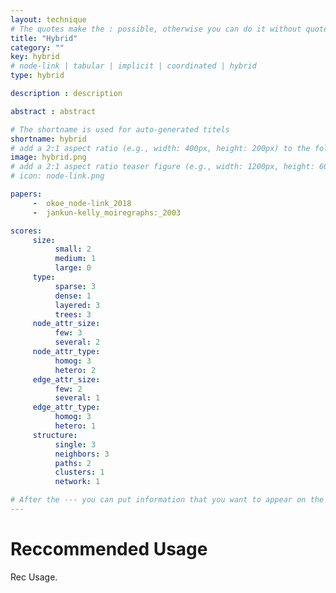 ```yaml
---
layout: technique
# The quotes make the : possible, otherwise you can do it without quotes
title: "Hybrid"
category: ""
key: hybrid
# node-link | tabular | implicit | coordinated | hybrid 
type: hybrid

description : description

abstract : abstract

# The shortname is used for auto-generated titels
shortname: hybrid
# add a 2:1 aspect ratio (e.g., width: 400px, height: 200px) to the folder /assets/images/papers/
image: hybrid.png
# add a 2:1 aspect ratio teaser figure (e.g., width: 1200px, height: 600px) to the folder /assets/images/papers/
# icon: node-link.png

papers:
     -  okoe_node-link_2018
     -  jankun-kelly_moiregraphs:_2003

scores:
     size: 
          small: 2
          medium: 1
          large: 0
     type: 
          sparse: 3
          dense: 1
          layered: 3
          trees: 3
     node_attr_size: 
          few: 3
          several: 2
     node_attr_type: 
          homog: 3
          hetero: 2
     edge_attr_size: 
          few: 2
          several: 1
     edge_attr_type: 
          homog: 3
          hetero: 1
     structure: 
          single: 3
          neighbors: 3
          paths: 2
          clusters: 1
          network: 1

# After the --- you can put information that you want to appear on the website using markdown formatting or HTML. A good example are acknowledgements, extra references, an erratum, etc.
---
```


# Reccommended Usage

Rec Usage.  


